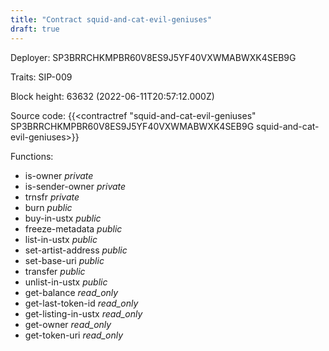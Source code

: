 ```yaml
---
title: "Contract squid-and-cat-evil-geniuses"
draft: true
---
```

Deployer: SP3BRRCHKMPBR60V8ES9J5YF40VXWMABWXK4SEB9G

Traits:
SIP-009 



Block height: 63632 (2022-06-11T20:57:12.000Z)

Source code: {{<contractref "squid-and-cat-evil-geniuses" SP3BRRCHKMPBR60V8ES9J5YF40VXWMABWXK4SEB9G squid-and-cat-evil-geniuses>}}

Functions:

* is-owner _private_
* is-sender-owner _private_
* trnsfr _private_
* burn _public_
* buy-in-ustx _public_
* freeze-metadata _public_
* list-in-ustx _public_
* set-artist-address _public_
* set-base-uri _public_
* transfer _public_
* unlist-in-ustx _public_
* get-balance _read_only_
* get-last-token-id _read_only_
* get-listing-in-ustx _read_only_
* get-owner _read_only_
* get-token-uri _read_only_
